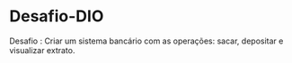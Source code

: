 # Desafio-DIO
Desafio : Criar um sistema bancário com as operações: sacar, depositar e visualizar extrato.
